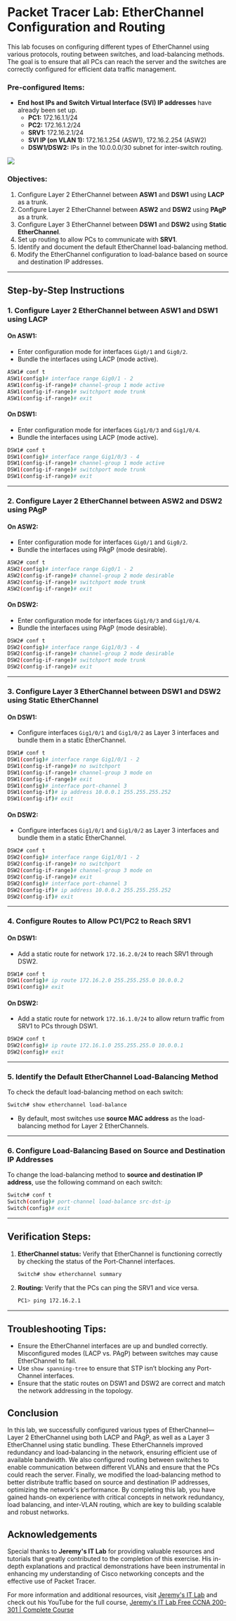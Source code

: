 # Packet Tracer Lab: EtherChannel Configuration and Routing

This lab focuses on configuring different types of EtherChannel using various protocols, routing between switches, and load-balancing methods. The goal is to ensure that all PCs can reach the server and the switches are correctly configured for efficient data traffic management.

### **Pre-configured Items:**
- **End host IPs and Switch Virtual Interface (SVI) IP addresses** have already been set up.
    - **PC1:** 172.16.1.1/24
    - **PC2:** 172.16.1.2/24
    - **SRV1:** 172.16.2.1/24
    - **SVI IP (on VLAN 1):** 172.16.1.254 (ASW1), 172.16.2.254 (ASW2)
    - **DSW1/DSW2:** IPs in the 10.0.0.0/30 subnet for inter-switch routing.

<img src= "https://github.com/ro-drick/EtherChannel-Configuration/blob/main/etherchannel.PNG">

### **Objectives:**
1. Configure Layer 2 EtherChannel between **ASW1** and **DSW1** using **LACP** as a trunk.
2. Configure Layer 2 EtherChannel between **ASW2** and **DSW2** using **PAgP** as a trunk.
3. Configure Layer 3 EtherChannel between **DSW1** and **DSW2** using **Static EtherChannel**.
4. Set up routing to allow PCs to communicate with **SRV1**.
5. Identify and document the default EtherChannel load-balancing method.
6. Modify the EtherChannel configuration to load-balance based on source and destination IP addresses.

---

## **Step-by-Step Instructions**

### 1. Configure Layer 2 EtherChannel between ASW1 and DSW1 using LACP

#### On ASW1:
- Enter configuration mode for interfaces `Gig0/1` and `Gig0/2`.
- Bundle the interfaces using LACP (mode active).
```bash
ASW1# conf t
ASW1(config)# interface range Gig0/1 - 2
ASW1(config-if-range)# channel-group 1 mode active
ASW1(config-if-range)# switchport mode trunk
ASW1(config-if-range)# exit
```

#### On DSW1:
- Enter configuration mode for interfaces `Gig1/0/3` and `Gig1/0/4`.
- Bundle the interfaces using LACP (mode active).
```bash
DSW1# conf t
DSW1(config)# interface range Gig1/0/3 - 4
DSW1(config-if-range)# channel-group 1 mode active
DSW1(config-if-range)# switchport mode trunk
DSW1(config-if-range)# exit
```

---

### 2. Configure Layer 2 EtherChannel between ASW2 and DSW2 using PAgP

#### On ASW2:
- Enter configuration mode for interfaces `Gig0/1` and `Gig0/2`.
- Bundle the interfaces using PAgP (mode desirable).
```bash
ASW2# conf t
ASW2(config)# interface range Gig0/1 - 2
ASW2(config-if-range)# channel-group 2 mode desirable
ASW2(config-if-range)# switchport mode trunk
ASW2(config-if-range)# exit
```

#### On DSW2:
- Enter configuration mode for interfaces `Gig1/0/3` and `Gig1/0/4`.
- Bundle the interfaces using PAgP (mode desirable).
```bash
DSW2# conf t
DSW2(config)# interface range Gig1/0/3 - 4
DSW2(config-if-range)# channel-group 2 mode desirable
DSW2(config-if-range)# switchport mode trunk
DSW2(config-if-range)# exit
```

---

### 3. Configure Layer 3 EtherChannel between DSW1 and DSW2 using Static EtherChannel

#### On DSW1:
- Configure interfaces `Gig1/0/1` and `Gig1/0/2` as Layer 3 interfaces and bundle them in a static EtherChannel.
```bash
DSW1# conf t
DSW1(config)# interface range Gig1/0/1 - 2
DSW1(config-if-range)# no switchport
DSW1(config-if-range)# channel-group 3 mode on
DSW1(config-if-range)# exit
DSW1(config)# interface port-channel 3
DSW1(config-if)# ip address 10.0.0.1 255.255.255.252
DSW1(config-if)# exit
```

#### On DSW2:
- Configure interfaces `Gig1/0/1` and `Gig1/0/2` as Layer 3 interfaces and bundle them in a static EtherChannel.
```bash
DSW2# conf t
DSW2(config)# interface range Gig1/0/1 - 2
DSW2(config-if-range)# no switchport
DSW2(config-if-range)# channel-group 3 mode on
DSW2(config-if-range)# exit
DSW2(config)# interface port-channel 3
DSW2(config-if)# ip address 10.0.0.2 255.255.255.252
DSW2(config-if)# exit
```

---

### 4. Configure Routes to Allow PC1/PC2 to Reach SRV1

#### On DSW1:
- Add a static route for network `172.16.2.0/24` to reach SRV1 through DSW2.
```bash
DSW1# conf t
DSW1(config)# ip route 172.16.2.0 255.255.255.0 10.0.0.2
DSW1(config)# exit
```

#### On DSW2:
- Add a static route for network `172.16.1.0/24` to allow return traffic from SRV1 to PCs through DSW1.
```bash
DSW2# conf t
DSW2(config)# ip route 172.16.1.0 255.255.255.0 10.0.0.1
DSW2(config)# exit
```

---

### 5. Identify the Default EtherChannel Load-Balancing Method

To check the default load-balancing method on each switch:

```bash
Switch# show etherchannel load-balance
```
- By default, most switches use **source MAC address** as the load-balancing method for Layer 2 EtherChannels.

---

### 6. Configure Load-Balancing Based on Source and Destination IP Addresses

To change the load-balancing method to **source and destination IP address**, use the following command on each switch:

```bash
Switch# conf t
Switch(config)# port-channel load-balance src-dst-ip
Switch(config)# exit
```

---

## **Verification Steps:**
1. **EtherChannel status:** Verify that EtherChannel is functioning correctly by checking the status of the Port-Channel interfaces.
   ```bash
   Switch# show etherchannel summary
   ```
2. **Routing:** Verify that the PCs can ping the SRV1 and vice versa.
   ```bash
   PC1> ping 172.16.2.1
   ```

---

## **Troubleshooting Tips:**
- Ensure the EtherChannel interfaces are up and bundled correctly. Misconfigured modes (LACP vs. PAgP) between switches may cause EtherChannel to fail.
- Use `show spanning-tree` to ensure that STP isn’t blocking any Port-Channel interfaces.
- Ensure that the static routes on DSW1 and DSW2 are correct and match the network addressing in the topology.

## **Conclusion**

In this lab, we successfully configured various types of EtherChannel—Layer 2 EtherChannel using both LACP and PAgP, as well as a Layer 3 EtherChannel using static bundling. These EtherChannels improved redundancy and load-balancing in the network, ensuring efficient use of available bandwidth. We also configured routing between switches to enable communication between different VLANs and ensure that the PCs could reach the server. Finally, we modified the load-balancing method to better distribute traffic based on source and destination IP addresses, optimizing the network's performance. By completing this lab, you have gained hands-on experience with critical concepts in network redundancy, load balancing, and inter-VLAN routing, which are key to building scalable and robust networks.

## Acknowledgements


Special thanks to **Jeremy's IT Lab** for providing valuable resources and tutorials that greatly contributed to the completion of this exercise. His in-depth explanations and practical demonstrations have been instrumental in enhancing my understanding of Cisco networking concepts and the effective use of Packet Tracer.

For more information and additional resources, visit [Jeremy's IT Lab](https://jeremysitlab.com/) and check out his YouTube for the full course, [Jeremy's IT Lab Free CCNA 200-301 | Complete Course](https://www.youtube.com/playlist?list=PLxbwE86jKRgMpuZuLBivzlM8s2Dk5lXBQ)
